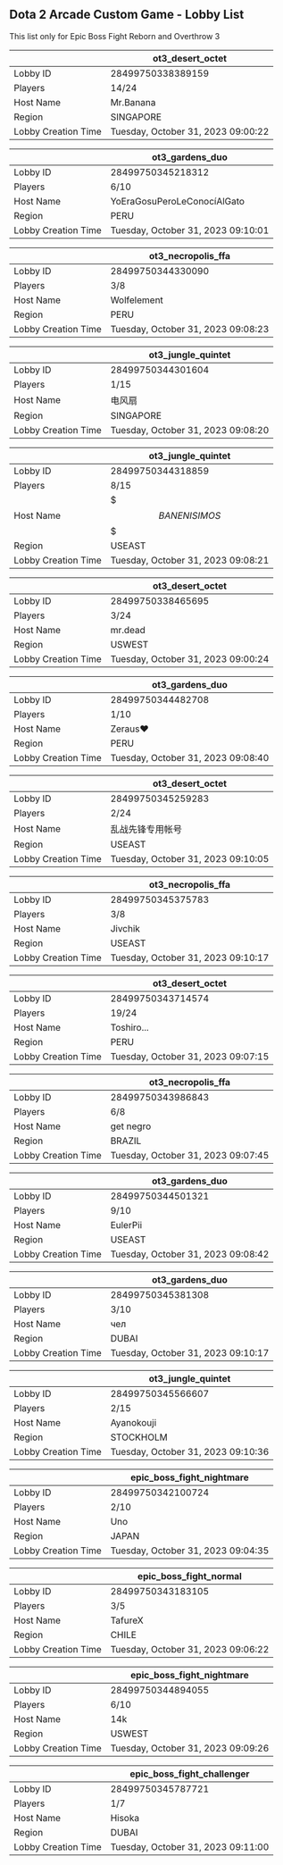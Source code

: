 ## Dota 2 Arcade Custom Game - Lobby List

This list only for Epic Boss Fight Reborn and Overthrow 3

|  | ot3_desert_octet |
| ------ | ------ |
| Lobby ID | 28499750338389159 |
| Players | 14/24 |
| Host Name | Mr.Banana |
| Region | SINGAPORE |
| Lobby Creation Time | Tuesday, October 31, 2023 09:00:22 |


|  | ot3_gardens_duo |
| ------ | ------ |
| Lobby ID | 28499750345218312 |
| Players | 6/10 |
| Host Name | YoEraGosuPeroLeConocíAlGato |
| Region | PERU |
| Lobby Creation Time | Tuesday, October 31, 2023 09:10:01 |


|  | ot3_necropolis_ffa |
| ------ | ------ |
| Lobby ID | 28499750344330090 |
| Players | 3/8 |
| Host Name | Wolfelement |
| Region | PERU |
| Lobby Creation Time | Tuesday, October 31, 2023 09:08:23 |


|  | ot3_jungle_quintet |
| ------ | ------ |
| Lobby ID | 28499750344301604 |
| Players | 1/15 |
| Host Name | 电风扇 |
| Region | SINGAPORE |
| Lobby Creation Time | Tuesday, October 31, 2023 09:08:20 |


|  | ot3_jungle_quintet |
| ------ | ------ |
| Lobby ID | 28499750344318859 |
| Players | 8/15 |
| Host Name | $$$ BANENISIMOS $$$ |
| Region | USEAST |
| Lobby Creation Time | Tuesday, October 31, 2023 09:08:21 |


|  | ot3_desert_octet |
| ------ | ------ |
| Lobby ID | 28499750338465695 |
| Players | 3/24 |
| Host Name | mr.dead |
| Region | USWEST |
| Lobby Creation Time | Tuesday, October 31, 2023 09:00:24 |


|  | ot3_gardens_duo |
| ------ | ------ |
| Lobby ID | 28499750344482708 |
| Players | 1/10 |
| Host Name | Zeraus♥ |
| Region | PERU |
| Lobby Creation Time | Tuesday, October 31, 2023 09:08:40 |


|  | ot3_desert_octet |
| ------ | ------ |
| Lobby ID | 28499750345259283 |
| Players | 2/24 |
| Host Name | 乱战先锋专用帐号 |
| Region | USEAST |
| Lobby Creation Time | Tuesday, October 31, 2023 09:10:05 |


|  | ot3_necropolis_ffa |
| ------ | ------ |
| Lobby ID | 28499750345375783 |
| Players | 3/8 |
| Host Name | Jivchik |
| Region | USEAST |
| Lobby Creation Time | Tuesday, October 31, 2023 09:10:17 |


|  | ot3_desert_octet |
| ------ | ------ |
| Lobby ID | 28499750343714574 |
| Players | 19/24 |
| Host Name | Toshiro... |
| Region | PERU |
| Lobby Creation Time | Tuesday, October 31, 2023 09:07:15 |


|  | ot3_necropolis_ffa |
| ------ | ------ |
| Lobby ID | 28499750343986843 |
| Players | 6/8 |
| Host Name | get negro |
| Region | BRAZIL |
| Lobby Creation Time | Tuesday, October 31, 2023 09:07:45 |


|  | ot3_gardens_duo |
| ------ | ------ |
| Lobby ID | 28499750344501321 |
| Players | 9/10 |
| Host Name | EulerPii |
| Region | USEAST |
| Lobby Creation Time | Tuesday, October 31, 2023 09:08:42 |


|  | ot3_gardens_duo |
| ------ | ------ |
| Lobby ID | 28499750345381308 |
| Players | 3/10 |
| Host Name | чел |
| Region | DUBAI |
| Lobby Creation Time | Tuesday, October 31, 2023 09:10:17 |


|  | ot3_jungle_quintet |
| ------ | ------ |
| Lobby ID | 28499750345566607 |
| Players | 2/15 |
| Host Name | Ayanokouji |
| Region | STOCKHOLM |
| Lobby Creation Time | Tuesday, October 31, 2023 09:10:36 |


|  | epic_boss_fight_nightmare |
| ------ | ------ |
| Lobby ID | 28499750342100724 |
| Players | 2/10 |
| Host Name | Uno |
| Region | JAPAN |
| Lobby Creation Time | Tuesday, October 31, 2023 09:04:35 |


|  | epic_boss_fight_normal |
| ------ | ------ |
| Lobby ID | 28499750343183105 |
| Players | 3/5 |
| Host Name | TafureX |
| Region | CHILE |
| Lobby Creation Time | Tuesday, October 31, 2023 09:06:22 |


|  | epic_boss_fight_nightmare |
| ------ | ------ |
| Lobby ID | 28499750344894055 |
| Players | 6/10 |
| Host Name | 14k |
| Region | USWEST |
| Lobby Creation Time | Tuesday, October 31, 2023 09:09:26 |


|  | epic_boss_fight_challenger |
| ------ | ------ |
| Lobby ID | 28499750345787721 |
| Players | 1/7 |
| Host Name | Hisoka |
| Region | DUBAI |
| Lobby Creation Time | Tuesday, October 31, 2023 09:11:00 |


